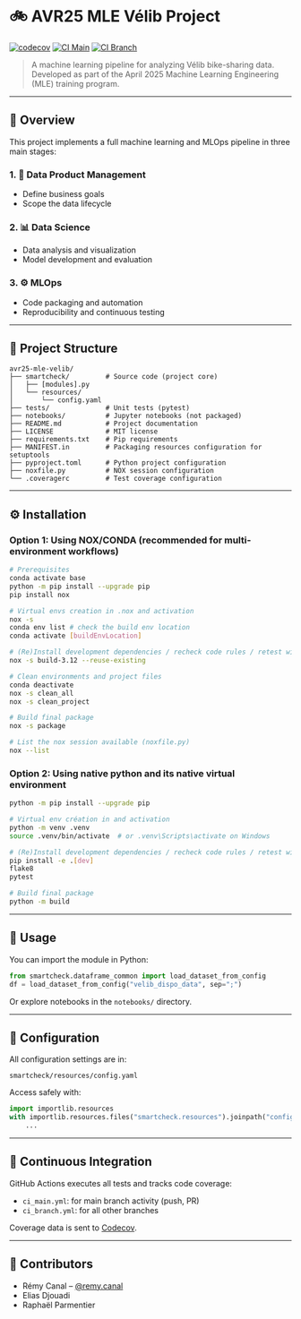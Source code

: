 # 🚲 AVR25 MLE Vélib Project

[![codecov](https://codecov.io/gh/zheddhe/avr25-mle-velib/graph/badge.svg?token=6TLD3FM08Z)](https://codecov.io/gh/zheddhe/avr25-mle-velib)
[![CI Main](https://github.com/zheddhe/avr25-mle-velib/actions/workflows/ci_main.yml/badge.svg)](https://github.com/zheddhe/avr25-mle-velib/actions)
[![CI Branch](https://github.com/zheddhe/avr25-mle-velib/actions/workflows/ci_branch.yml/badge.svg)](https://github.com/zheddhe/avr25-mle-velib/actions)

> A machine learning pipeline for analyzing Vélib bike-sharing data.  
> Developed as part of the April 2025 Machine Learning Engineering (MLE) training program.

---

## 🧭 Overview

This project implements a full machine learning and MLOps pipeline in three main stages:

### 1. 📐 Data Product Management
- Define business goals
- Scope the data lifecycle

### 2. 📊 Data Science
- Data analysis and visualization
- Model development and evaluation

### 3. ⚙️ MLOps
- Code packaging and automation
- Reproducibility and continuous testing

---

## 🧱 Project Structure

```
avr25-mle-velib/
├── smartcheck/         # Source code (project core)
│   ├── [modules].py
│   └── resources/
│       └── config.yaml
├── tests/              # Unit tests (pytest)
├── notebooks/          # Jupyter notebooks (not packaged)
├── README.md           # Project documentation
├── LICENSE             # MIT license
├── requirements.txt    # Pip requirements
├── MANIFEST.in         # Packaging resources configuration for setuptools
├── pyproject.toml      # Python project configuration
├── noxfile.py          # NOX session configuration
└── .coveragerc         # Test coverage configuration
```

---

## ⚙️ Installation

### Option 1: Using NOX/CONDA (recommended for multi-environment workflows)

```bash
# Prerequisites
conda activate base
python -m pip install --upgrade pip
pip install nox

# Virtual envs creation in .nox and activation
nox -s
conda env list # check the build env location
conda activate [buildEnvLocation]

# (Re)Install development dependencies / recheck code rules / retest with coverage
nox -s build-3.12 --reuse-existing

# Clean environments and project files
conda deactivate
nox -s clean_all
nox -s clean_project

# Build final package
nox -s package

# List the nox session available (noxfile.py)
nox --list
```

### Option 2: Using native python and its native virtual environment

```bash
python -m pip install --upgrade pip

# Virtual env création in and activation
python -m venv .venv
source .venv/bin/activate  # or .venv\Scripts\activate on Windows

# (Re)Install development dependencies / recheck code rules / retest with coverage
pip install -e .[dev]
flake8
pytest

# Build final package
python -m build
```

---

## 🚀 Usage

You can import the module in Python:

```python
from smartcheck.dataframe_common import load_dataset_from_config
df = load_dataset_from_config("velib_dispo_data", sep=";")
```

Or explore notebooks in the `notebooks/` directory.

---

## 🔧 Configuration

All configuration settings are in:

```
smartcheck/resources/config.yaml
```

Access safely with:

```python
import importlib.resources
with importlib.resources.files("smartcheck.resources").joinpath("config.yaml").open("r") as f:
    ...
```

---

## 🔄 Continuous Integration

GitHub Actions executes all tests and tracks code coverage:

- `ci_main.yml`: for main branch activity (push, PR)
- `ci_branch.yml`: for all other branches

Coverage data is sent to [Codecov](https://codecov.io/gh/zheddhe/avr25-mle-velib).

---

## 👥 Contributors

- Rémy Canal – [@remy.canal](mailto:remy.canal@live.fr)  
- Elias Djouadi  
- Raphaël Parmentier